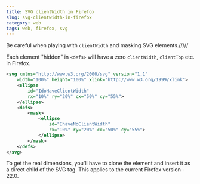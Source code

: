 ```yaml
---
title: SVG clientWidth in Firefox
slug: svg-clientwidth-in-firefox
category: web
tags: web, firefox, svg
---
```


Be careful when playing with `clientWidth` and masking SVG elements./////

Each element "hidden" in `<defs>` will have a zero `clientWidth`, `clientTop` etc. in Firefox.

```svg
<svg xmlns="http://www.w3.org/2000/svg" version="1.1"
	width="100%" height="100%" xlink="http://www.w3.org/1999/xlink">
	<ellipse
		id="IdoHaveClientWidth"
		rx="10%" ry="20%" cx="50%" cy="55%">
	</ellipse>
	<defs>
		<mask>
			<ellipse
				id="IhaveNoClientWidth"
				rx="10%" ry="20%" cx="50%" cy="55%">
			</ellipse>
		</mask>
	</defs>
</svg>
```

To get the real dimensions, you'll have to clone the element and insert it as a direct child of the SVG tag. This applies to the current Firefox version - 22.0.